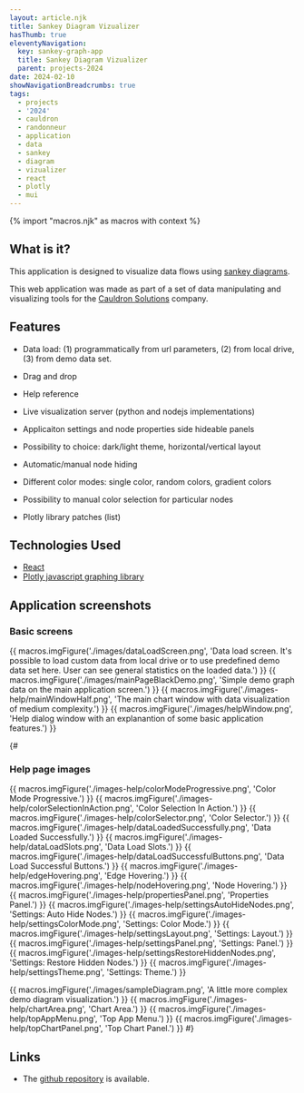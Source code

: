 ```yaml
---
layout: article.njk
title: Sankey Diagram Vizualizer
hasThumb: true
eleventyNavigation:
  key: sankey-graph-app
  title: Sankey Diagram Vizualizer
  parent: projects-2024
date: 2024-02-10
showNavigationBreadcrumbs: true
tags:
  - projects
  - '2024'
  - cauldron
  - randonneur
  - application
  - data
  - sankey
  - diagram
  - vizualizer
  - react
  - plotly
  - mui
---
```


<!--
@changed 2024.06.22, 00:14
-->

{% import "macros.njk" as macros with context %}

## What is it?

This application is designed to visualize data flows using [sankey diagrams](https://en.wikipedia.org/wiki/Sankey_diagram).

This web application was made as part of a set of data manipulating and visualizing tools for the [Cauldron Solutions](https://www.cauldron.ch/) company.

## Features

- Data load: (1) programmatically from url parameters, (2) from local drive, (3) from demo data set.
- Drag and drop
- Help reference
- Live visualization server (python and nodejs implementations)
- Applicaiton settings and node properties side hideable panels
- Possibility to choice: dark/light theme, horizontal/vertical layout
- Automatic/manual node hiding
- Different color modes: single color, random colors, gradient colors
- Possibility to manual color selection for particular nodes

- Plotly library patches (list)

## Technologies Used

- [React](https://react.dev/)
- [Plotly javascript graphing library](https://plotly.com/javascript/)

## Application screenshots

### Basic screens

{{ macros.imgFigure('./images/dataLoadScreen.png', 'Data load screen. It\'s possible to load custom data from local drive or to use predefined demo data set here. User can see general statistics on the loaded data.') }}
{{ macros.imgFigure('./images/mainPageBlackDemo.png', 'Simple demo graph data on the main application screen.') }}
{{ macros.imgFigure('./images-help/mainWindowHalf.png', 'The main chart window with data visualization of medium complexity.') }}
{{ macros.imgFigure('./images/helpWindow.png', 'Help dialog window with an explanantion of some basic application features.') }}

{#

### Help page images

{{ macros.imgFigure('./images-help/colorModeProgressive.png', 'Color Mode Progressive.') }}
{{ macros.imgFigure('./images-help/colorSelectionInAction.png', 'Color Selection In Action.') }}
{{ macros.imgFigure('./images-help/colorSelector.png', 'Color Selector.') }}
{{ macros.imgFigure('./images-help/dataLoadedSuccessfully.png', 'Data Loaded Successfully.') }}
{{ macros.imgFigure('./images-help/dataLoadSlots.png', 'Data Load Slots.') }}
{{ macros.imgFigure('./images-help/dataLoadSuccessfulButtons.png', 'Data Load Successful Buttons.') }}
{{ macros.imgFigure('./images-help/edgeHovering.png', 'Edge Hovering.') }}
{{ macros.imgFigure('./images-help/nodeHovering.png', 'Node Hovering.') }}
{{ macros.imgFigure('./images-help/propertiesPanel.png', 'Properties Panel.') }}
{{ macros.imgFigure('./images-help/settingsAutoHideNodes.png', 'Settings: Auto Hide Nodes.') }}
{{ macros.imgFigure('./images-help/settingsColorMode.png', 'Settings: Color Mode.') }}
{{ macros.imgFigure('./images-help/settingsLayout.png', 'Settings: Layout.') }}
{{ macros.imgFigure('./images-help/settingsPanel.png', 'Settings: Panel.') }}
{{ macros.imgFigure('./images-help/settingsRestoreHiddenNodes.png', 'Settings: Restore Hidden Nodes.') }}
{{ macros.imgFigure('./images-help/settingsTheme.png', 'Settings: Theme.') }}

{{ macros.imgFigure('./images/sampleDiagram.png', 'A little more complex demo diagram visualization.') }}
{{ macros.imgFigure('./images-help/chartArea.png', 'Chart Area.') }}
{{ macros.imgFigure('./images-help/topAppMenu.png', 'Top App Menu.') }}
{{ macros.imgFigure('./images-help/topChartPanel.png', 'Top Chart Panel.') }}
#}

## Links

- The [github repository](https://github.com/lilliputten/sankey-graph-app) is available.
